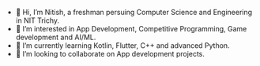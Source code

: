 - 👋 Hi, I’m Nitish, a freshman persuing Computer Science and Engineering in NIT Trichy.
- 👀 I’m interested in App Development, Competitive Programming, Game development and AI/ML.
- 🌱 I’m currently learning Kotlin, Flutter, C++ and advanced Python.
- 💞️ I’m looking to collaborate on App development projects.
<!--
- 📫 How to reach me ...

<!---
DonWick32/DonWick32 is a ✨ special ✨ repository because its `README.md` (this file) appears on your GitHub profile.
You can click the Preview link to take a look at your changes.
--->
